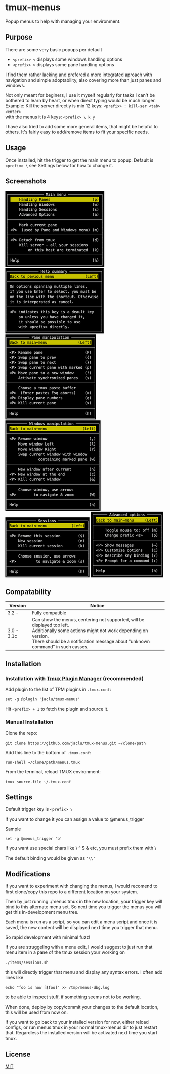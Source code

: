 # tmux-menus

Popup menus to help with managing your environment.

## Purpose

There are some very basic popups per default<br> 

* ``` <prefix> < ``` displays some windows handling options
* ``` <prefix> > ``` displays some pane handling options

I find them rather lacking and prefered a more integrated aproach with navigation and simple adoptability, also covering more than just panes and windows.

Not only meant for beginers, I use it myself regularly for tasks I can't be bothered to learn by heart, or when direct typing would be much longer.<br>
Example: Kill the server directly is min 12 keys: ``` <prefix> : kill-ser <tab> <enter> ``` <br>
with the menus it is 4 keys: ```<prefix> \ k y ``` <br>
  
I have also tried to add some more general items, that might be helpful to others. It's fairly easy to add/remove items to fit your specific needs.

## Usage

Once installed, hit the trigger to get the main menu to popup.
Default is ``` <prefix> \ ``` see Settings below for how to change it.

## Screenshots

![main](/screenshots/main.png)
![help](/screenshots/help.png)
![panes](/screenshots/panes.png)
![winws](/screenshots/windows.png)
![sessions](/screenshots/sessions.png)
![winws](/screenshots/advanced.png)

## Compatability

| Version| Notice |
| -------| ------------- |
| 3.2 -   | Fully compatible  |
| 3.0 - 3.1c | Can show the menus, centering not supported, will be displayed top left. <br>Additionally some actions might not work depending on version. <br> There should be a notification message about "unknown command" in such casses. |


## Installation

### Installation with [Tmux Plugin Manager](https://github.com/tmux-plugins/tpm) (recommended)

Add plugin to the list of TPM plugins in `.tmux.conf`:

```tmux
set -g @plugin 'jaclu/tmux-menus'
```

Hit `<prefix> + I` to fetch the plugin and source it.

### Manual Installation

Clone the repo:

```shell
git clone https://github.com/jaclu/tmux-menus.git ~/clone/path
```

Add this line to the bottom of `.tmux.conf`:

```tmux
run-shell ~/clone/path/menus.tmux
```

From the terminal, reload TMUX environment:

```shell
tmux source-file ~/.tmux.conf
```

## Settings

Default trigger key is ``` <prefix> \ ```

If you want to change it you can assign a value to  @menus_trigger

Sample
```tmux
set -g @menus_trigger 'b'
```

If you want use special chars like \ ^ $ & etc, you must prefix them with \

The default binding would be given as ``` '\\' ```


## Modifications

If you want to experiment with changing the menus, I would recomend to first clone/copy this repo to a different location on your system.

Then by just running ./menus.tmux in the new location, your trigger key will bind to this alternate menu set. 
So next time you trigger the menus you will get this in-development menu tree.

Each menu is run as a script, so you can edit a menu script and once it is saved, the new content will be displayed next time you trigger that menu.

So rapid development with minimal fuzz!

If you are struggeling with a menu edit, I would suggest to just run that menu item in a pane of the tmux session your working on 

``` ./items/sessions.sh ```

this will directly trigger that menu and display any syntax errors. I often add lines like

``` echo "foo is now [$foo]" >> /tmp/menus-dbg.log ```

to be able to inspect stuff, if something seems not to be working.

When done, deploy by copy/commit your changes to the default location, this will be used from now on.

If you want to go back to your installed version for now, either reload configs, or run menus.tmux in your normal tmux-menus dir to just restart that. Regardless the installed version will be activated next time you start tmux.


## License

[MIT](LICENSE.md)
